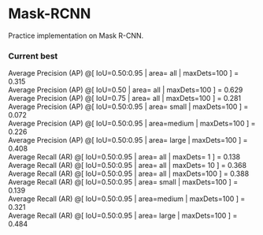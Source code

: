 # Mask-RCNN
Practice implementation on Mask R-CNN.

### Current best  

Average Precision  (AP) @[ IoU=0.50:0.95 | area=   all | maxDets=100 ] = 0.315  
Average Precision  (AP) @[ IoU=0.50      | area=   all | maxDets=100 ] = 0.629  
Average Precision  (AP) @[ IoU=0.75      | area=   all | maxDets=100 ] = 0.281  
Average Precision  (AP) @[ IoU=0.50:0.95 | area= small | maxDets=100 ] = 0.072  
Average Precision  (AP) @[ IoU=0.50:0.95 | area=medium | maxDets=100 ] = 0.226  
Average Precision  (AP) @[ IoU=0.50:0.95 | area= large | maxDets=100 ] = 0.408  
Average Recall     (AR) @[ IoU=0.50:0.95 | area=   all | maxDets=  1 ] = 0.138  
Average Recall     (AR) @[ IoU=0.50:0.95 | area=   all | maxDets= 10 ] = 0.368  
Average Recall     (AR) @[ IoU=0.50:0.95 | area=   all | maxDets=100 ] = 0.388  
Average Recall     (AR) @[ IoU=0.50:0.95 | area= small | maxDets=100 ] = 0.139  
Average Recall     (AR) @[ IoU=0.50:0.95 | area=medium | maxDets=100 ] = 0.321  
Average Recall     (AR) @[ IoU=0.50:0.95 | area= large | maxDets=100 ] = 0.484  
